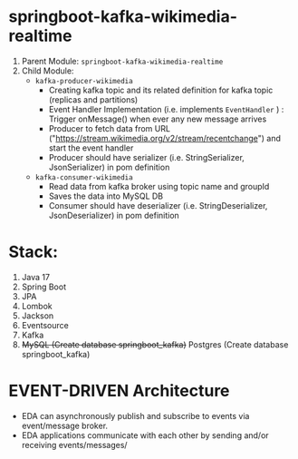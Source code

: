 # springboot-kafka-wikimedia-realtime

1. Parent Module: `springboot-kafka-wikimedia-realtime`
2. Child Module:
   - `kafka-producer-wikimedia` 
     - Creating kafka topic and its related definition for kafka topic (replicas and partitions)
     - Event Handler Implementation (i.e. implements `EventHandler` ) : Trigger onMessage() when ever any new message arrives
     - Producer to fetch data from URL ("https://stream.wikimedia.org/v2/stream/recentchange") and start the event handler
     - Producer should have serializer (i.e. StringSerializer, JsonSerializer) in pom definition
   - `kafka-consumer-wikimedia`
     - Read data from kafka broker using topic name and groupId
     - Saves the data into MySQL DB
     - Consumer should have deserializer (i.e. StringDeserializer, JsonDeserializer) in pom definition

# Stack:
1. Java 17
2. Spring Boot
3. JPA
4. Lombok
5. Jackson
6. Eventsource
7. Kafka
8. ~~MySQL (Create database springboot_kafka)~~ Postgres (Create database springboot_kafka)

# EVENT-DRIVEN Architecture
- EDA can asynchronously publish and subscribe to events via event/message broker.
- EDA applications communicate with each other by sending and/or receiving  events/messages/

